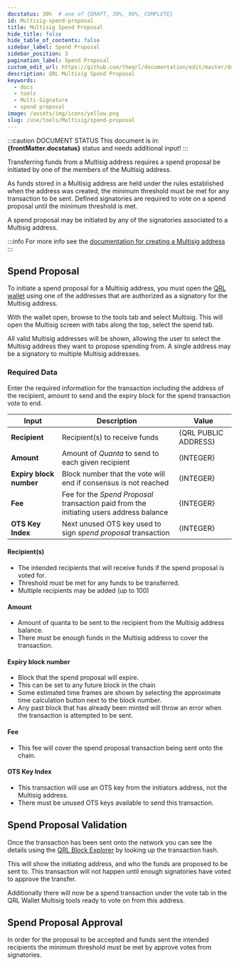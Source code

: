 ```yaml
---
docstatus: 30%  # one of {DRAFT, 30%, 90%, COMPLETE}
id: Multisig-spend-proposal
title: Multisig Spend Proposal
hide_title: false
hide_table_of_contents: false
sidebar_label: Spend Proposal
sidebar_position: 3
pagination_label: Spend Proposal
custom_edit_url: https://github.com/theqrl/documentation/edit/master/docs/basics/what-is-qrl.md
description: QRL Multisig Spend Proposal
keywords:
  - docs
  - tools
  - Multi-Signature
  - spend proposal
image: /assets/img/icons/yellow.png
slug: /use/tools/Multisig/spend-proposal
---
```



:::caution DOCUMENT STATUS 
<span>This document is in: <b>{frontMatter.docstatus}</b> status and needs additional input!</span>
:::

Transferring funds from a Multisig address requires a spend proposal be initiated by one of the members of the Multisig address.

As funds stored in a Multisig address are held under the rules established when the address was created, the minimum threshold must be met for any transaction to be sent. Defined signatories are required to vote on a spend proposal until the minimum threshold is met.

A spend proposal may be initiated by any of the signatories associated to a Multisig address.

:::info
For more info see the [documentation for creating a Multisig address](/use/tools/Multisig/generate)
:::

## Spend Proposal

To initiate a spend proposal for a Multisig address, you must open the [QRL wallet](https://wallet.theqrl.org) using one of the addresses that are authorized as a signatory for the Multisig address.


With the wallet open, browse to the tools tab and select Multisig. This will open the Multisig screen with tabs along the top, select the spend tab.

All valid Multisig addresses will be shown, allowing the user to select the Multisig address they want to propose spending from. A single address may be a signatory to multiple Multisig addresses.


### Required Data

Enter the required information for the transaction including the address of the recipient, amount to send and the expiry block for the spend transaction vote to end.

| Input | Description | Value | 
| --- | --- | ---- | 
|**Recipient** | Recipient(s) to receive funds | {QRL PUBLIC ADDRESS} |
|**Amount** | Amount of $Quanta$ to send to each given recipient | {INTEGER} |
|**Expiry block number** | Block number that the vote will end if consensus is not reached | {INTEGER} |
|**Fee** | Fee for the *Spend Proposal* transaction paid from the initiating users address balance | {INTEGER} |
|**OTS Key Index**| Next unused OTS key used to sign *spend proposal* transaction | {INTEGER} |


#### Recipient(s)

- The intended recipients that will receive funds if the spend proposal is voted for.
- Threshold must be met for any funds to be transferred.
- Multiple recipients may be added (up to 100)

#### Amount

- Amount of quanta to be sent to the recipient from the Multisig address balance. 
- There must be enough funds in the Multisig address to cover the transaction.

#### Expiry block number

- Block that the spend proposal will expire. 
- This can be set to any future block in the chain
- Some estimated time frames are shown by selecting the approximate time calculation button next to the block number. 
- Any past block that has already been minted will throw an error when the transaction is attempted to be sent.

#### Fee

- This fee will cover the spend proposal transaction being sent onto the chain.

#### OTS Key Index

- This transaction will use an OTS key from the initiators address, not the Multisig address. 
- There must be unused OTS keys available to send this transaction.

## Spend Proposal Validation

Once the transaction has been sent onto the network you can see the details using the [QRL Block Explorer](https://explorer.theqrl.org) by looking up the transaction hash.

This will show the initiating address, and who the funds are proposed to be sent to. This transaction will not happen until enough signatories have voted to approve the transfer.

Additionally there will now be a spend transaction under the vote tab in the QRL Wallet Multisig tools ready to vote on from this address.

## Spend Proposal Approval

In order for the proposal to be accepted and funds sent the intended recipients the minimum threshold must be met by approve votes from signatories. 
